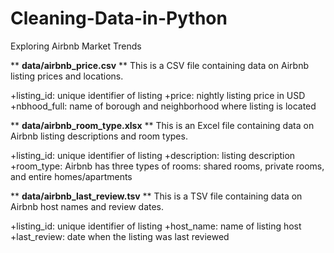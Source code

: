 # Cleaning-Data-in-Python
Exploring Airbnb Market Trends

** **data/airbnb_price.csv** ** This is a CSV file containing data on Airbnb listing prices and locations.

+listing_id: unique identifier of listing
+price: nightly listing price in USD
+nbhood_full: name of borough and neighborhood where listing is located


** **data/airbnb_room_type.xlsx** ** This is an Excel file containing data on Airbnb listing descriptions and room types.

+listing_id: unique identifier of listing
+description: listing description
+room_type: Airbnb has three types of rooms: shared rooms, private rooms, and entire homes/apartments


** **data/airbnb_last_review.tsv** ** This is a TSV file containing data on Airbnb host names and review dates.

+listing_id: unique identifier of listing
+host_name: name of listing host
+last_review: date when the listing was last reviewed
